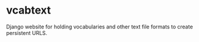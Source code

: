 vcabtext
========

Django website for holding vocabularies and other text file formats to create persistent URLS.